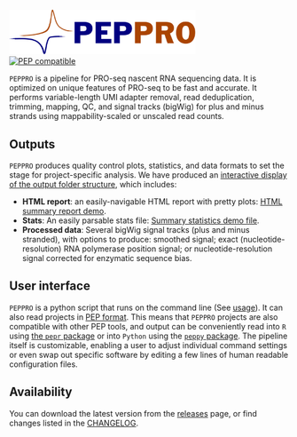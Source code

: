 # <img src="img/peppro_logo.svg" alt="PEPPRO" class="img-fluid" style="max-height:80px; margin-top:10px; margin-bottom:-10px" align="left">  

<br clear="all">

[![PEP compatible](http://pepkit.github.io/img/PEP-compatible-green.svg)](http://pepkit.github.io)

`PEPPRO` is a pipeline for PRO-seq nascent RNA sequencing data. It is optimized on unique features of PRO-seq to be fast and accurate. It performs  variable-length UMI adapter removal, read deduplication, trimming, mapping, QC, and signal tracks (bigWig) for plus and minus strands using mappability-scaled or unscaled read counts. 

## Outputs

`PEPPRO` produces quality control plots, statistics, and data formats to set the stage for project-specific analysis. We have produced an [interactive display of the output folder structure](browse_output/), which includes:

- **HTML report**: an easily-navigable HTML report with pretty plots: [HTML summary report demo](files/examples/tutorial/tutorial_summary.html).
- **Stats**: An easily parsable stats file: [Summary statistics demo file](files/examples/tutorial/results_pipeline/tutorial/stats.tsv).
- **Processed data**: Several bigWig signal tracks (plus and minus stranded), with options to produce: smoothed signal; exact (nucleotide-resolution) RNA polymerase position signal; or nucleotide-resolution signal corrected for enzymatic sequence bias.

## User interface

`PEPPRO` is a python script that runs on the command line (See [usage](usage)). It can also read projects in [PEP format](https://pepkit.github.io/). This means that `PEPPRO` projects are also compatible with other PEP tools, and output can be conveniently read into `R` using [the `pepr` package](http://code.databio.org/pepr/) or into `Python` using the [`peppy` package](https://peppy.readthedocs.io/en/latest/). The pipeline itself is customizable, enabling a user to adjust individual command settings or even swap out specific software by editing a few lines of human readable configuration files.

## Availability

You can download the latest version from the [releases](https://github.com/databio/peppro/releases) page, or find changes listed in the [CHANGELOG](changelog).

